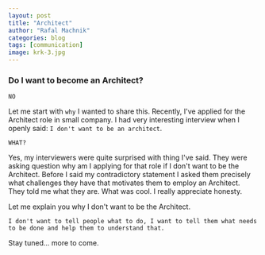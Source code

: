```yaml
---
layout: post
title: "Architect"
author: "Rafal Machnik"
categories: blog
tags: [communication]
image: krk-3.jpg
---
```

### Do I want to become an Architect?

`NO`

Let me start with `why` I wanted to share this.
Recently, I've applied for the Architect role in small company.
I had very interesting interview when I openly said: `I don't want to be an architect`.

`WHAT?`

Yes, my interviewers were quite surprised with thing I've said. 
They were asking question why am I applying for that role if I don't want to be the Architect.
Before I said my contradictory statement I asked them precisely what challenges they have that motivates
them to employ an Architect. They told me what they are. What was cool. I really appreciate honesty. 

Let me explain you why I don't want to be the Architect.

`I don't want to tell people what to do, I want to tell them what needs to be done and help them to understand that.`

Stay tuned... more to come.
